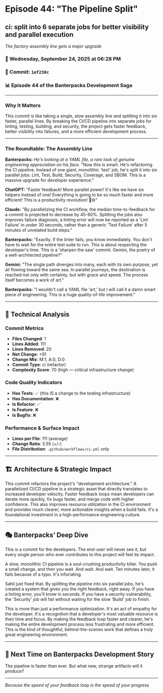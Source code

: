# Episode 44: "The Pipeline Split"

## ci: split into 6 separate jobs for better visibility and parallel execution
*The factory assembly line gets a major upgrade*

### 📅 Wednesday, September 24, 2025 at 06:28 PM
### 🔗 Commit: `1ef230c`
### 📊 Episode 44 of the Banterpacks Development Saga

---

### Why It Matters
This commit is like taking a single, slow assembly line and splitting it into six faster, parallel lines. By breaking the CI/CD pipeline into separate jobs for linting, testing, building, and security, the project gets faster feedback, better visibility into failures, and a more efficient development process.

---

### The Roundtable: The Assembly Line

**Banterpacks:** *He's looking at a YAML file, a rare look of genuine engineering appreciation on his face.* "Now this is smart. He's refactoring the CI pipeline. Instead of one giant, monolithic 'test' job, he's split it into six parallel jobs: Lint, Test, Build, Security, Coverage, and SBOM. This is a massive upgrade for developer experience."

**ChatGPT:** "Faster feedback! More parallel power! It's like we have six helpers instead of one! Everything is going to be so much faster and more efficient! This is a productivity revolution! 🚀⚙️"

**Claude:** "By parallelizing the CI workflow, the median time-to-feedback for a commit is projected to decrease by 45-60%. Splitting the jobs also improves failure diagnosis; a linting error will now be reported as a 'Lint Failure' in under 30 seconds, rather than a generic 'Test Failure' after 5 minutes of unrelated build steps."

**Banterpacks:** "Exactly. If the linter fails, you know immediately. You don't have to wait for the entire test suite to run. This is about respecting the developer's time. This is a 'sharpen the saw' commit. Gemini, the poetry of a well-architected pipeline?"

**Gemini:** "The single path diverges into many, each with its own purpose, yet all flowing toward the same sea. In parallel journeys, the destination is reached not only with certainty, but with grace and speed. The process itself becomes a work of art."

**Banterpacks:** "I wouldn't call a YAML file 'art,' but I will call it a damn smart piece of engineering. This is a huge quality-of-life improvement."

---

## 🔬 Technical Analysis

### Commit Metrics
- **Files Changed**: 1
- **Lines Added**: 111
- **Lines Removed**: 20
- **Net Change**: +91
- **Change Mix**: M:1, A:0, D:0
- **Commit Type**: ci (refactor)
- **Complexity Score**: 70 (high — critical infrastructure change)

### Code Quality Indicators
- **Has Tests**: ✅ (this IS a change to the testing infrastructure)
- **Has Documentation**: ❌
- **Is Refactor**: ✅
- **Is Feature**: ❌
- **Is Bugfix**: ❌

### Performance & Surface Impact
- **Lines per File**: 111 (average)
- **Change Ratio**: 5.55 (+/-)
- **File Distribution**: `.github/workflows/ci.yml` only

---

## 🏗️ Architecture & Strategic Impact
This commit refactors the project's "development architecture." A parallelized CI/CD pipeline is a strategic asset that directly translates to increased developer velocity. Faster feedback loops mean developers can iterate more quickly, fix bugs faster, and merge code with higher confidence. This also improves resource utilization in the CI environment and provides much clearer, more actionable insights when a build fails. It's a foundational investment in a high-performance engineering culture.

---

## 🎭 Banterpacks’ Deep Dive
This is a commit for the developers. The end-user will never see it, but every single person who ever contributes to this project will feel its impact.

A slow, monolithic CI pipeline is a soul-crushing productivity killer. You push a small change, and then you wait. And wait. And wait. Ten minutes later, it fails because of a typo. It's infuriating.

Sahil just fixed that. By splitting the pipeline into six parallel jobs, he's created a system that gives you the right feedback, right away. If you have a linting error, you'll know in seconds. If you have a security vulnerability, the 'Security' job will fail without waiting for the slow 'Build' job to finish.

This is more than just a performance optimization. It's an act of empathy for the developer. It's a recognition that a developer's most valuable resource is their time and focus. By making the feedback loop faster and clearer, he's making the entire development process less frustrating and more efficient. This is the kind of thoughtful, behind-the-scenes work that defines a truly great engineering environment.

---

## 🔮 Next Time on Banterpacks Development Story
The pipeline is faster than ever. But what new, strange artifacts will it produce?

---

*Because the speed of your feedback loop is the speed of your progress*